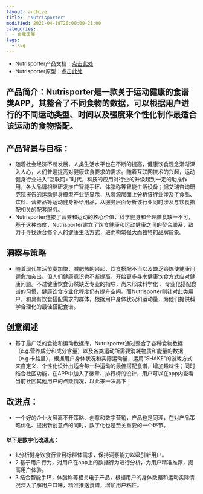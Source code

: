 ```yaml
---
layout: archive
title:  "Nutrisporter"
modified: 2021-04-18T20:00:00-21:00
categories: 
  - 自我策展
tags:
  - svg
---
```


- Nutrisporter产品文档：[点击此处](https://gitee.com/zzlhyy/APP_team)
- Nutrisporter原型：[点击此处](http://zzlhyy.gitee.io/app_team)

## 产品简介：Nutrisporter是一款关于运动健康的食谱类APP，其整合了不同食物的数据，可以根据用户进行的不同运动类型、时间以及强度来个性化制作最适合该运动的食物搭配。
## 产品背景与目标：
- 随着社会经济不断发展，人类生活水平也在不断的提高，健康饮食观念渐渐深入人心，人们普遍提高对健康饮食要求的需求。随着互联网技术的兴起，运动健身行业进入“互联网+”时代，科技的应用对行业的升级起到一定的助推作用，各大品牌相继研发推广智能手环、体脂称等智能生活设备；据艾瑞咨询研究院报告的运动健身模型产业链显示，从资源层面上分析该行业涉及了食品、饮料、营养品等运动健身补给用品，从服务层面分析该行业同时涉及与饮食搭配相关的配套服务。
- Nutrisporter连接了营养和运动的核心价值，科学健身和合理膳食缺一不可，基于这种态度，Nutrisporter建立了饮食健康和运动健康之间的契合联系，致力于寻找适合每个人的健康生活方式，进而构筑强大而独特的品牌形象。

## 洞察与策略
- 随着现代生活节奏加快，减肥热的兴起，饮食搭配不当以及缺乏锻炼使健康问题愈加突出。但人们健康意识也不断提高，开始更多寻求健康饮食方式应对健康问题。不过健康饮食仍然缺乏专业的指导，尚未形成科学化 、专业化搭配食谱的习惯，健康饮食专业化程度仍有提升空间。而Nutrisporter则针对此类用户，和具有饮食搭配需求的群体，根据用户身体状况和运动量，为他们提供科学合理化的最佳搭配食谱。

## 创意阐述
- 基于最广泛的食物和运动数据库，Nutrisporter通过整合了各种食物数据（e.g.营养成分和成分含量）以及各类运动所需要消耗物质和能量的数据（e.g.卡路里），根据用户身体状况和实际运动量，运用“SHAKE”的游戏方式来自定义、个性化设计出适合每一种运动的最佳搭配食谱，增加趣味性；同时结合社区功能，在APP中加入了徽章、排行榜的设计，用户可以在app内查看当前社区其他用户的点数情况，以此来一决高下！

## 改进点：
- 一个好的企业发展离不开策略、创意和数字营销，产品也是同理，在对产品策略优化、提出新创意点的同时，数字化也是至关重要的一个环节。

#### 以下是数字化改进点：
- 1.分析健身饮食行业目标群体需求，保持洞察能力以吸引新用户。
- 2.基于用户行为，对用户在app上的数据行为进行分析，为用户精准推荐，提高用户体验。
- 3.结合智能手环，体脂称等相关电子产品，根据用户的身体数据和运动实际情况深入了解用户口味，精准推送食谱，增加用户粘性。




